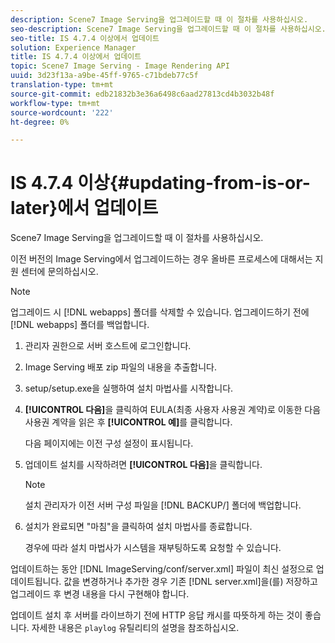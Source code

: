 ```yaml
---
description: Scene7 Image Serving을 업그레이드할 때 이 절차를 사용하십시오.
seo-description: Scene7 Image Serving을 업그레이드할 때 이 절차를 사용하십시오.
seo-title: IS 4.7.4 이상에서 업데이트
solution: Experience Manager
title: IS 4.7.4 이상에서 업데이트
topic: Scene7 Image Serving - Image Rendering API
uuid: 3d23f13a-a9be-45ff-9765-c71bdeb77c5f
translation-type: tm+mt
source-git-commit: edb21832b3e36a6498c6aad27813cd4b3032b48f
workflow-type: tm+mt
source-wordcount: '222'
ht-degree: 0%

---
```



# IS 4.7.4 이상{#updating-from-is-or-later}에서 업데이트

Scene7 Image Serving을 업그레이드할 때 이 절차를 사용하십시오.

이전 버전의 Image Serving에서 업그레이드하는 경우 올바른 프로세스에 대해서는 지원 센터에 문의하십시오.

>[!NOTE]
>
>업그레이드 시 [!DNL webapps] 폴더를 삭제할 수 있습니다. 업그레이드하기 전에 [!DNL webapps] 폴더를 백업합니다.

1. 관리자 권한으로 서버 호스트에 로그인합니다.
1. Image Serving 배포 zip 파일의 내용을 추출합니다.
1. setup/setup.exe을 실행하여 설치 마법사를 시작합니다.
1. **[!UICONTROL 다음]**&#x200B;을 클릭하여 EULA(최종 사용자 사용권 계약)로 이동한 다음 사용권 계약을 읽은 후 **[!UICONTROL 예]**&#x200B;를 클릭합니다.

   다음 페이지에는 이전 구성 설정이 표시됩니다.
1. 업데이트 설치를 시작하려면 **[!UICONTROL 다음]**&#x200B;을 클릭합니다.

   >[!NOTE]
   >
   >설치 관리자가 이전 서버 구성 파일을 [!DNL BACKUP/] 폴더에 백업합니다.

1. 설치가 완료되면 &quot;마침&quot;을 클릭하여 설치 마법사를 종료합니다.

   경우에 따라 설치 마법사가 시스템을 재부팅하도록 요청할 수 있습니다.

업데이트하는 동안 [!DNL ImageServing/conf/server.xml] 파일이 최신 설정으로 업데이트됩니다. 값을 변경하거나 추가한 경우 기존 [!DNL server.xml]을(를) 저장하고 업그레이드 후 변경 내용을 다시 구현해야 합니다.

업데이트 설치 후 서버를 라이브하기 전에 HTTP 응답 캐시를 따뜻하게 하는 것이 좋습니다. 자세한 내용은 `playlog` 유틸리티의 설명을 참조하십시오.
